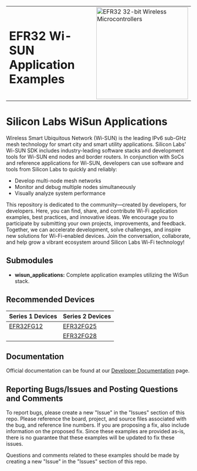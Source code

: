 <table border="0">
  <tr>
    <td align="left" valign="middle">
      <h1>EFR32 Wi-SUN Application Examples</h1>
    </td>
    <td align="left" valign="middle">
      <a href="https://www.silabs.com/wireless/wi-sun">
        <img src="http://pages.silabs.com/rs/634-SLU-379/images/WGX-transparent.png"  title="Silicon Labs Gecko and Wireless Gecko MCUs" alt="EFR32 32-bit Wireless Microcontrollers" width="250"/>
      </a>
    </td>
  </tr>
</table>

# Silicon Labs WiSun Applications #

Wireless Smart Ubiquitous Network (Wi-SUN) is the leading IPv6 sub-GHz mesh technology for smart city and smart utility applications. Silicon Labs' Wi-SUN SDK includes industry-leading software stacks and development tools for Wi-SUN end nodes and border routers. In conjunction with SoCs and reference applications for Wi-SUN, developers can use software and tools from Silicon Labs to quickly and reliably:

- Develop multi-node mesh networks
- Monitor and debug multiple nodes simultaneously
- Visually analyze system performance

This repository is dedicated to the community—created by developers, for developers. Here, you can find, share, and contribute Wi-Fi application examples, best practices, and innovative ideas. We encourage you to participate by submitting your own projects, improvements, and feedback. Together, we can accelerate development, solve challenges, and inspire new solutions for Wi-Fi-enabled devices. Join the conversation, collaborate, and help grow a vibrant ecosystem around Silicon Labs Wi-Fi technology!

## Submodules ##

- **wisun_applications:**
  Complete application examples utilizing the WiSun stack.

## Recommended Devices ##

| **Series 1 Devices** | **Series 2 Devices** |
|----------------------|----------------------|
| [EFR32FG12](https://www.silabs.com/wireless/proprietary/efr32fg12-series-1-sub-ghz-2-4-ghz-socs) | [EFR32FG25](https://www.silabs.com/wireless/proprietary/efr32fg25-sub-ghz-wireless-socs) |
|  | [EFR32FG28](https://www.silabs.com/wireless/proprietary/efr32fg28-sub-ghz-wireless-socs) |

## Documentation ##

Official documentation can be found at our [Developer Documentation](https://docs.silabs.com/wisun/latest/) page.

## Reporting Bugs/Issues and Posting Questions and Comments ##

To report bugs, please create a new "Issue" in the "Issues" section of this repo. Please reference the board, project, and source files associated with the bug, and reference line numbers. If you are proposing a fix, also include information on the proposed fix. Since these examples are provided as-is, there is no guarantee that these examples will be updated to fix these issues.

Questions and comments related to these examples should be made by creating a new "Issue" in the "Issues" section of this repo.
